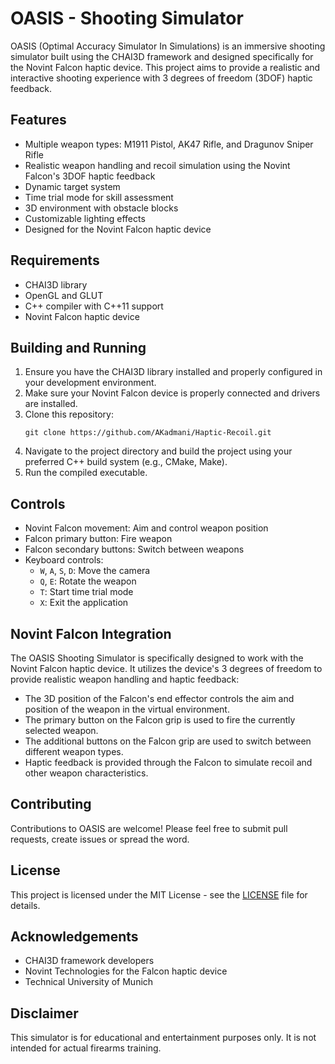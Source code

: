 # OASIS - Shooting Simulator

OASIS (Optimal Accuracy Simulator In Simulations) is an immersive shooting simulator built using the CHAI3D framework and designed specifically for the Novint Falcon haptic device. This project aims to provide a realistic and interactive shooting experience with 3 degrees of freedom (3DOF) haptic feedback.

## Features

- Multiple weapon types: M1911 Pistol, AK47 Rifle, and Dragunov Sniper Rifle
- Realistic weapon handling and recoil simulation using the Novint Falcon's 3DOF haptic feedback
- Dynamic target system
- Time trial mode for skill assessment
- 3D environment with obstacle blocks
- Customizable lighting effects
- Designed for the Novint Falcon haptic device

## Requirements

- CHAI3D library
- OpenGL and GLUT
- C++ compiler with C++11 support
- Novint Falcon haptic device

## Building and Running

1. Ensure you have the CHAI3D library installed and properly configured in your development environment.
2. Make sure your Novint Falcon device is properly connected and drivers are installed.
3. Clone this repository:
   ```
   git clone https://github.com/AKadmani/Haptic-Recoil.git
   ```
4. Navigate to the project directory and build the project using your preferred C++ build system (e.g., CMake, Make).
5. Run the compiled executable.

## Controls

- Novint Falcon movement: Aim and control weapon position
- Falcon primary button: Fire weapon
- Falcon secondary buttons: Switch between weapons
- Keyboard controls:
  - `W`, `A`, `S`, `D`: Move the camera
  - `Q`, `E`: Rotate the weapon
  - `T`: Start time trial mode
  - `X`: Exit the application

## Novint Falcon Integration

The OASIS Shooting Simulator is specifically designed to work with the Novint Falcon haptic device. It utilizes the device's 3 degrees of freedom to provide realistic weapon handling and haptic feedback:

- The 3D position of the Falcon's end effector controls the aim and position of the weapon in the virtual environment.
- The primary button on the Falcon grip is used to fire the currently selected weapon.
- The additional buttons on the Falcon grip are used to switch between different weapon types.
- Haptic feedback is provided through the Falcon to simulate recoil and other weapon characteristics.

## Contributing

Contributions to OASIS are welcome! Please feel free to submit pull requests, create issues or spread the word.

## License

This project is licensed under the MIT License - see the [LICENSE](LICENSE) file for details.

## Acknowledgements

- CHAI3D framework developers
- Novint Technologies for the Falcon haptic device
- Technical University of Munich

## Disclaimer

This simulator is for educational and entertainment purposes only. It is not intended for actual firearms training.
